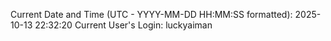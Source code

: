 Current Date and Time (UTC - YYYY-MM-DD HH:MM:SS formatted): 2025-10-13 22:32:20
Current User's Login: luckyaiman
